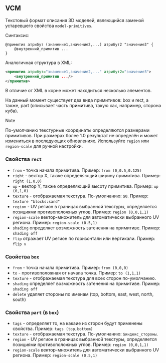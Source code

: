 ## VCM

Текстовый формат описания 3D моделей, являющийся заменой устаревшего свойства `model-primitives`.

Синтаксис:

```
@примитив атрибут (значение1,значение2,...) атрибут2 "значение3" {
    @внутренний_примитив ...
}
```

Аналогичная структура в XML:

```xml
<примитив атрибут="значение1,значение2,..." атрибут2="значение3">
    <внутренний_примитив .../>
</примитив>
```

В отличие от XML в корне может находиться несколько элементов.

На данный момент существует два вида примитивов: box и rect, а также, part (описывает часть примитива, такую как, например, сторона куба).

> [!NOTE]
> По-умолчанию текстурные координаты определяются размерами примитивов. 
> При размерах более 1.0 результат не определён и может измениться в последующих обновлениях.
> Используйте `region` или `region-scale` для ручной настройки.

### Свойства `rect`

- `from` - точка начала примитива. Пример: `from (0,0.5,0.125)`
- `right` - вектор X, также определяющий ширину примитива. Пример: `right (1,0,0)`
- `up` - вектор Y, также определяющий высоту примитива. Пример: `up (0,1,0)`
- `texture` - отображаемая текстура. По-умолчанию: `$0`. Пример: `texture "blocks:sand"`
- `region` - UV регион в границах выбранной текстуры, определяется позициями противоположных углов. Пример: `region (0,0,1,1)`
- `region-scale` вектор-множитель для автоматически выбранного UV региона. Пример: `region-scale (0.5,1)`
- `shading` определяет возможность затенения на примитиве. Пример: `shading off`
- `flip` отражает UV регион по горизонтали или вертикали. Пример: `flip v`

### Свойства `box`

- `from` - точка начала примитива. Пример: `from (0,0,0)`
- `to` - противоположная от начала точка. Пример: `to (1,1,1)`
- `texture` - отображаемая текстура для всех сторон по-умолчанию.
- `shading` определяет возможность затенения на примитиве. Пример: `shading off`
- `delete` удаляет стороны по именам (top, bottom, east, west, north, south)

### Свойства `part` (в `box`)

- `tags` - определяет то, на какаие из сторон будут применены свойства. Пример: `tags (top,bottom)`
- `texture` - отображаемая текстура. По-умолчанию: `$индекс_стороны`.
- `region` - UV регион в границах выбранной текстуры, определяется позициями противоположных углов. Пример: `region (0,0,1,1)`
- `region-scale` вектор-множитель для автоматически выбранного UV региона. Пример: `region-scale (0.5,1)`
